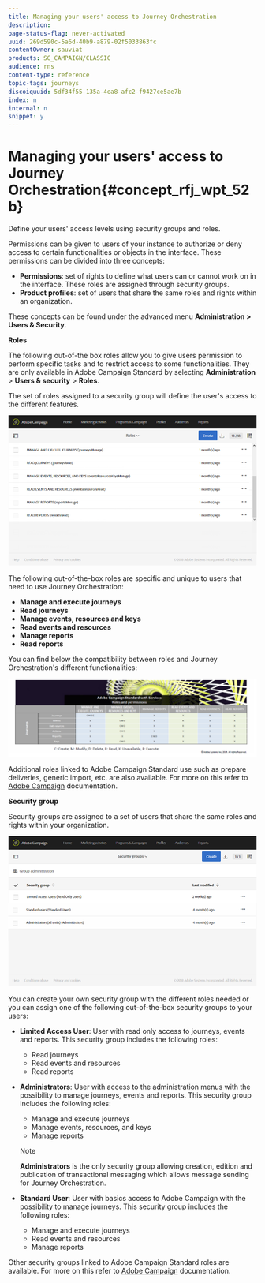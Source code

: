 ```yaml
---
title: Managing your users' access to Journey Orchestration
description: 
page-status-flag: never-activated
uuid: 269d590c-5a6d-40b9-a879-02f5033863fc
contentOwner: sauviat
products: SG_CAMPAIGN/CLASSIC
audience: rns
content-type: reference
topic-tags: journeys
discoiquuid: 5df34f55-135a-4ea8-afc2-f9427ce5ae7b
index: n
internal: n
snippet: y
---
```


# Managing your users' access to Journey Orchestration{#concept_rfj_wpt_52b}

Define your users' access levels using security groups and roles.

Permissions can be given to users of your instance to authorize or deny access to certain functionalities or objects in the interface. These permissions can be divided into three concepts:

* **Permissions**: set of rights to define what users can or cannot work on in the interface. These roles are assigned through security groups.
* **Product profiles**: set of users that share the same roles and rights within an organization.

These concepts can be found under the advanced menu **Administration > Users & Security**.

**Roles**

The following out-of-the box roles allow you to give users permission to perform specific tasks and to restrict access to some functionalities. They are only available in Adobe Campaign Standard by selecting **Administration** > **Users & security** > **Roles**.

The set of roles assigned to a security group will define the user's access to the different features.

![](../assets/user_management.png)

The following out-of-the-box roles are specific and unique to users that need to use Journey Orchestration:

* **Manage and execute journeys**
* **Read journeys**
* **Manage events, resources and keys**
* **Read events and resources**
* **Manage reports**
* **Read reports**

You can find below the compatibility between roles and Journey Orchestration's different functionalities:

![](../assets/user_management_3.png)

Additional roles linked to Adobe Campaign Standard use such as prepare deliveries, generic import, etc. are also available. For more on this refer to [Adobe Campaign](https://helpx.adobe.com/campaign/standard/administration/using/list-of-roles.html) documentation.

**Security group**

Security groups are assigned to a set of users that share the same roles and rights within your organization.

![](../assets/user_management_2.png)

You can create your own security group with the different roles needed or you can assign one of the following out-of-the-box security groups to your users:

*   **Limited Access User**: User with read only access to journeys, events and reports. This security group includes the following roles:
    *   Read journeys
    *   Read events and resources
    *   Read reports
*   **Administrators**: User with access to the administration menus with the possibility to manage journeys, events and reports. This security group includes the following roles:
    *   Manage and execute journeys
    *   Manage events, resources, and keys
    *   Manage reports

    >[!NOTE]
    >
    >**Administrators** is the only security group allowing creation, edition and publication of transactional messaging which allows message sending for Journey Orchestration.

*   **Standard User**: User with basics access to Adobe Campaign with the possibility to manage journeys. This security group includes the following roles:
    *   Manage and execute journeys
    *   Read events and resources
    *   Manage reports

Other security groups linked to Adobe Campaign Standard roles are available. For more on this refer to [Adobe Campaign](https://helpx.adobe.com/campaign/standard/administration/using/managing-groups-and-users.html) documentation.